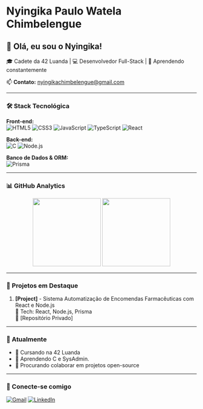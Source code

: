 # Nyingika Paulo Watela Chimbelengue

## 👋 Olá, eu sou o Nyingika!

🎓 Cadete da 42 Luanda | 💻 Desenvolvedor Full-Stack | 🌱 Aprendendo constantemente

📫 **Contato:** [nyingikachimbelengue@gmail.com](mailto:nyingikachimbelengue@gmail.com)

---

### 🛠️ Stack Tecnológica

**Front-end:**  
![HTML5](https://img.shields.io/badge/HTML5-E34F26?style=for-the-badge&logo=html5&logoColor=white)
![CSS3](https://img.shields.io/badge/CSS3-1572B6?style=for-the-badge&logo=css3&logoColor=white)
![JavaScript](https://img.shields.io/badge/JavaScript-F7DF1E?style=for-the-badge&logo=javascript&logoColor=black)
![TypeScript](https://img.shields.io/badge/TypeScript-007ACC?style=for-the-badge&logo=typescript&logoColor=white)
![React](https://img.shields.io/badge/React-20232A?style=for-the-badge&logo=react&logoColor=61DAFB)

**Back-end:**  
![C](https://img.shields.io/badge/C-00599C?style=for-the-badge&logo=c&logoColor=white)
![Node.js](https://img.shields.io/badge/Node.js-339933?style=for-the-badge&logo=nodedotjs&logoColor=white)

**Banco de Dados & ORM:**  
![Prisma](https://img.shields.io/badge/Prisma-3982CE?style=for-the-badge&logo=Prisma&logoColor=white)

---

### 📊 GitHub Analytics

<div align="center">
  <img height="180em" src="https://github-readme-stats.vercel.app/api?username=nyingikachimbelengue&show_icons=true&theme=dracula&include_all_commits=true&count_private=true"/>
  <img height="180em" src="https://github-readme-stats.vercel.app/api/top-langs/?username=nyingikachimbelengue&layout=compact&langs_count=7&theme=dracula"/>
</div>

---

### 🌟 Projetos em Destaque

1. **[Project]** - Sistema Automatização de Encomendas Farmacêuticas com React e Node.js  
   🔧 Tech: React, Node.js, Prisma  
   🚀 [Repositório Privado]

---

### 📌 Atualmente

- 🏫 Cursando na 42 Luanda
- 🌱 Aprendendo C e SysAdmin.
- 👯 Procurando colaborar em projetos open-source

---

### 🤝 Conecte-se comigo

[![Gmail](https://img.shields.io/badge/Gmail-D14836?style=for-the-badge&logo=gmail&logoColor=white)](mailto:nyingikachimbelengue@gmail.com)
[![LinkedIn](https://img.shields.io/badge/LinkedIn-0077B5?style=for-the-badge&logo=linkedin&logoColor=white)](https://www.linkedin.com/in/nyingika-chimbelengue-626a30234/)
